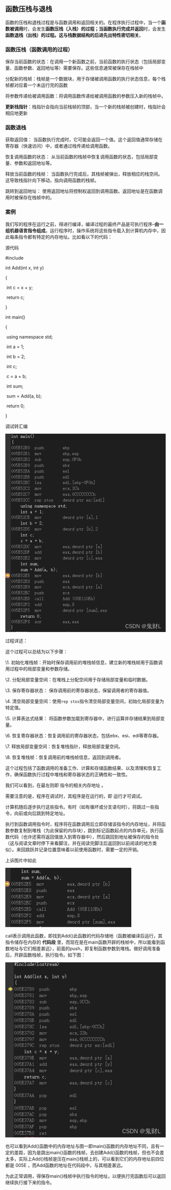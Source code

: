 ## 函数压栈与退栈

函数的压栈和退栈过程是与函数调用和返回相关的。在程序执行过程中，当一个**函数被调用**时，会发生**函数压栈（入栈）**的过程；当**函数执行完成并返回**时，会发生**函数退栈（出栈）**的过程。这**与栈数据结构的后进先出特性密切相关**。



### 函数压栈（函数调用的过程）

保存当前函数的状态：在调用一个新函数之前，当前函数的执行状态（包括局部变量、函数参数、返回地址等）需要保存。这些信息通常被保存在栈帧中

分配新的栈帧：栈帧是一个数据块，用于存储被调用函数的执行状态信息，每个栈帧都对应着一个未运行完的函数

将参数传递给被调用函数：将调用函数传递给被调用函数的参数压入新的栈帧中。

**更新栈指针**：栈指针会指向当前栈帧的顶部，当一个新的栈帧被创建时，栈指针会相应地更新





### 函数退栈

获取返回值： 当函数执行完成时，它可能会返回一个值。这个返回值通常存储在寄存器（快速访问）中，或者通过栈传递给调用函数。

恢复调用函数的状态： 从当前函数的栈帧中恢复调用函数的状态，包括局部变量、参数和返回地址等。

释放当前函数的栈帧： 当函数执行完成后，其栈帧被弹出，释放相应的栈空间。这导致栈指针向下移动，指向调用函数的栈帧。

跳转到返回地址： 使用返回地址将控制权返回到调用函数。返回地址是在函数调用时被保存在栈帧中的。



### 案例

我们写的程序在运行之前，得进行编译，编译过程的最终产品是可执行程序–**由一组机器语言指令组成**。运行程序时，操作系统将这些指令载入到计算机内存中，因此每条指令都有特定的内存地址。比如看以下的代码：

源代码

\#include<iostream>

int Add(int x, int y)

{

​	int c = x + y;

​	return c;

}

int main()

{

​	using namespace std;

​	int a = 1;

​	int b = 2;

​	int c;

​	c = a + b;

​	int sum;

​	sum = Add(a, b);

​	return 0;

}

调试转汇编

![](../Images/14ab3a392cd2cc320496e8b60b6c2d73.jpg)

过程详述：

这个过程可以总结为以下步骤：



\1. 初始化堆栈帧：开始时保存调用前的堆栈帧信息，建立新的堆栈帧用于函数调用过程中的局部变量和参数存储。

\2. 分配局部变量空间：在堆栈上分配空间用于存储局部变量和临时数据。

\3. 保存寄存器状态： 保存调用前的寄存器状态，保留调用者的寄存器值。

\4. 清空局部变量空间：使用`rep stos`指令清空局部变量空间，初始化局部变量为特定值。

\5. 计算表达式结果： 将函数参数加载到寄存器中，进行运算并存储结果到局部变量。

\6. 恢复寄存器状态：恢复调用前的寄存器状态，包括ebx、esi、edi等寄存器。

\7. 释放局部变量空间：恢复堆栈指针，释放局部变量空间。

\8. 恢复堆栈帧：恢复调用前的堆栈帧信息，返回到调用者。



这个过程包括了函数调用的准备工作、计算和存储函数结果、以及清理和恢复工作，确保函数执行过程中堆栈和寄存器状态的正确性和一致性。

我们可以看到，在最左则即 指令的相关内存地址 。

需要注意的是，程序在调试时，其程序是在运行的，即 运行才可调试。

计算机随后逐步执行这些指令。有时（如有循坏或分支语句时），将跳过一些指令，向前或向后跳到特定地址。

执行到函数调用指令时，程序将在函数调用后立即存储该指令的内存地址，并将函数参数复制到堆栈（为此保留的内存块），跳到标记函数起点的内存单元，执行函数代码（也许还需将返回值放入到寄存器中），然后跳回到地址被保存的指令处（这与阅读文章时停下来看脚注，并在阅读完脚注后返回到以前阅读的地方类似）。来回跳跃并记录位置意味着以前使用函数时，需要一定的开销。



上诉图片中如此

![](../Images/b41b73716f576cb620f0654e94887a1d.jpg)

call表示调用此函数，即找到Add()此函数的代码存储地（函数被编译后运行，其指令储存在内存的 **代码段** 里，而现在是在main函数开辟的栈帧中，所以能看到函数地址与它们相差甚远），前面的push，即复制函数参数到堆栈。做好调用准备后，开辟函数栈帧，执行指令。如下图：

![](../Images/27e5f93a80e09b75df2ea291631f9a7b.jpg)

也可以看到Add()函数中的内存地址与图一即main()函数的内存地址不同，且有一定的差距，因为是跳出main()函数的栈帧，去创建Add()函数的栈帧，但也不会差太多，实际上Add()栈帧是压在main()栈帧上的，可以看到它们的内存地址前四位都是 005E ，而Add函数的地址在代码段中，与其相差甚远。

为此正常调用，得保存main()栈帧中执行指令的地址，以便执行完函数后可以返回继续执行接下来的指令。